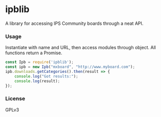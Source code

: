 # ipblib

A library for accessing IPS Community boards through a neat API.

### Usage

Instantiate with name and URL, then access modules through object. All
functions return a Promise.

```javascript
const Ipb = require('ipblib');
const ipb = new Ipb("mxboard", "http://www.myboard.com");
ipb.downloads.getCategories().then(result => {
	console.log("Got results:");
	console.log(result);
});
```

### License

GPLv3